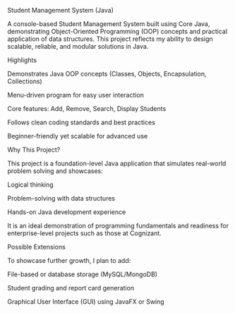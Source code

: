 Student Management System (Java)

A console-based Student Management System built using Core Java, demonstrating Object-Oriented Programming (OOP) concepts and practical application of data structures. This project reflects my ability to design scalable, reliable, and modular solutions in Java.

Highlights

Demonstrates Java OOP concepts (Classes, Objects, Encapsulation, Collections)

Menu-driven program for easy user interaction

Core features: Add, Remove, Search, Display Students

Follows clean coding standards and best practices

Beginner-friendly yet scalable for advanced use

Why This Project?

This project is a foundation-level Java application that simulates real-world problem solving and showcases:

Logical thinking

Problem-solving with data structures

Hands-on Java development experience

It is an ideal demonstration of programming fundamentals and readiness for enterprise-level projects such as those at Cognizant.

Possible Extensions

To showcase further growth, I plan to add:

File-based or database storage (MySQL/MongoDB)

Student grading and report card generation

Graphical User Interface (GUI) using JavaFX or Swing